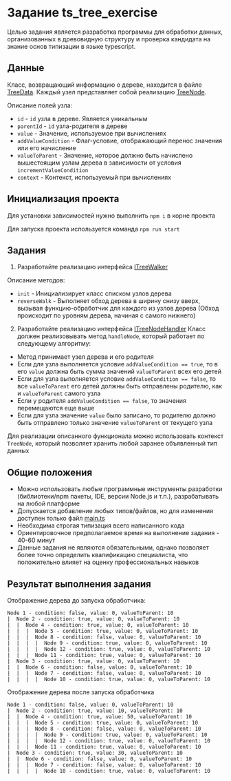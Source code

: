 # Задание ts_tree_exercise

Целью задания является разработка программы для обработки данных, организованных в древовидную структуру и проверка кандидата на знание основ типизации в языке typescript.

## Данные

Класс, возвращающий информацию о дереве, находится в файле [TreeData](./src/data/TreeData.ts). Каждый узел представляет собой реализацию [TreeNode](./src/models/TreeNode.ts).

Описание полей узла:
- `id` - `id` узла в дереве. Является уникальным
- `parentId` - `id` узла-родителя в дереве
- `value` - Значение, используемое при вычислениях
- `addValueCondition` - Флаг-условие, отображающий перенос значения или его начисление
- `valueToParent` - Значение, которое должно быть начислено вышестоящим узлам дерева в зависимости от условия `incrementValueCondition`
- `context` - Контекст, используемый при вычислениях

## Инициализация проекта

Для установки зависимостей нужно выполнить `npm i` в корне проекта

Для запуска проекта используется команда `npm run start` 

## Задания

1. Разработайте реализацию интерфейса [ITreeWalker](./src/interfaces/ITreeWalker.ts)

Описание методов:
- `init` - Инициализирует класс списком узлов дерева
- `reverseWalk` - Выполняет обход дерева в ширину снизу вверх, вызывая функцию-обработчик для каждого из узлов дерева (Обход происходит по уровням дерева, начиная с самого нижнего)

2. Разработайте реализацию интерфейса [ITreeNodeHandler](./src/interfaces/ITreeNodeHandler.ts)
Класс должен реализовывать метод `handleNode`, который работает по следующему алгоритму:

- Метод принимает узел дерева и его родителя
- Если для узла выполняется условие `addValueCondition == true`, то в его `value` должна быть сумма значений `valueToParent` всех его детей
- Если для узла выполняется условие `addValueCondition == false`, то все `valueToParent` его детей должны быть отправлены родителю, как и `valueToParent` самого узла
- Если у родителя `addValueCondition == false`, то значения перемещаются еще выше
- Если для узла значение `value` было записано, то родителю должно быть отправлено только значение `valueToParent` от текущего узла

Для реализации описанного функционала можно использовать контекст `TreeNode`, который позволяет хранить любой заранее объявленный тип данных

## Общие положения

- Можно использовать любые программные инструменты разработки (библиотеки/npm пакеты, IDE, версии Node.js и т.п.), разрабатывать на любой платформе
- Допускается добавление любых типов/файлов, но для изменения доступен только файл [main.ts](./src/main.ts)
- Необходима строгая типизация всего написанного кода
- Ориентировочное предполагаемое время на выполнение задания - 40-60 минут
- Данные задания не являются обязательными, однако позволяет более точно определить квалификацию специалиста, что положительно влияет на оценку профессиональных навыков

## Результат выполнения задания

Отображение дерева до запуска обработчика:
```
Node 1 - condition: false, value: 0, valueToParent: 10
|  Node 2 - condition: true, value: 0, valueToParent: 10
|  |  Node 4 - condition: true, value: 0, valueToParent: 10
|  |  |  Node 5 - condition: true, value: 0, valueToParent: 10
|  |  |  Node 8 - condition: false, value: 0, valueToParent: 10
|  |  |  |  Node 9 - condition: true, value: 0, valueToParent: 10
|  |  |  |  Node 12 - condition: true, value: 0, valueToParent: 10
|  |  |  Node 11 - condition: true, value: 0, valueToParent: 10
|  Node 3 - condition: true, value: 0, valueToParent: 10
|  |  Node 6 - condition: false, value: 0, valueToParent: 10
|  |  |  Node 7 - condition: false, value: 0, valueToParent: 10
|  |  |  |  Node 10 - condition: true, value: 0, valueToParent: 10
```

Отображение дерева после запуска обработчика
```
Node 1 - condition: false, value: 0, valueToParent: 10
|  Node 2 - condition: true, value: 10, valueToParent: 10
|  |  Node 4 - condition: true, value: 50, valueToParent: 10
|  |  |  Node 5 - condition: true, value: 0, valueToParent: 10
|  |  |  Node 8 - condition: false, value: 0, valueToParent: 10
|  |  |  |  Node 9 - condition: true, value: 0, valueToParent: 10
|  |  |  |  Node 12 - condition: true, value: 0, valueToParent: 10
|  |  |  Node 11 - condition: true, value: 0, valueToParent: 10
|  Node 3 - condition: true, value: 30, valueToParent: 10
|  |  Node 6 - condition: false, value: 0, valueToParent: 10
|  |  |  Node 7 - condition: false, value: 0, valueToParent: 10
|  |  |  |  Node 10 - condition: true, value: 0, valueToParent: 10
```
